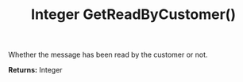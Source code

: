﻿---
uid: crmscript_ref_NSChatMessage_GetReadByCustomer
title: Integer GetReadByCustomer()
intellisense: NSChatMessage.GetReadByCustomer
keywords: NSChatMessage, GetReadByCustomer
so.topic: reference
---

Whether the message has been read by the customer or not.

**Returns:** Integer


